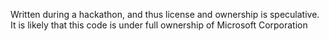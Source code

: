 Written during a hackathon, and thus license and ownership is speculative. It is likely that this code is under full ownership of Microsoft Corporation 
